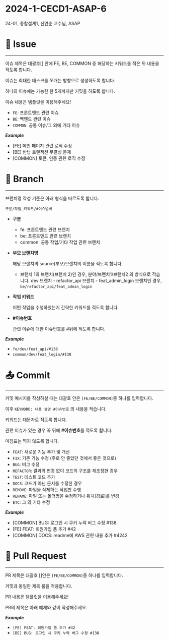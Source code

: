# 2024-1-CECD1-ASAP-6

24-01, 종합설계1, 신연순 교수님, ASAP


# 🤔 Issue

---

이슈 제목은 대괄호[] 안에 FE, BE, COMMON 중 해당하는 키워드를 적은 뒤 내용을 적도록 합니다.

이슈는 최대한 태스크를 쪼개는 방향으로 생성하도록 합니다.

하나의 이슈에는 가능한 한 5개까지만 커밋을 하도록 합니다.

이슈 내용은 템플릿을 이용해주세요!

- `FE`: 프론트엔드 관련 이슈
- `BE`: 백엔드 관련 이슈
- `COMMON`: 공통 이슈/그 외에 기타 이슈

***Example***

- [FE] 메인 페이지 관련 로직 수정
- [BE] 반납 트랜잭션 무결성 문제
- [COMMON] 토큰, 인증 관련 로직 수정

# 🌳 Branch

---

브랜치명 작성 기준은 아래 형식을 따르도록 합니다.

`구분/작업_키워드/#이슈넘버`

- **구분**
    - fe: 프론트엔드 관련 브랜치
    - be: 프론트엔드 관련 브랜치
    - common: 공통 작업/기타 작업 관련 브랜치
- **부모 브랜치명**
    
    해당 브랜치의 source(부모)브랜치의 이름을 적도록 합니다.
    
    - 브랜치 1의 브랜치(브랜치 2)인 경우, 분야/브랜치1/브랜치2 의 방식으로 적습니다.
    dev 브랜치 - refactor_api 브랜치 - feat_admin_login 브랜치인 경우,
    `be/refactor_api/feat_admin_login`
- **작업 키워드**
    
    어떤 작업을 수행하였는지 간략한 키워드를 적도록 합니다.
    
- **#이슈번호**
    
    관련 이슈에 대한 이슈번호를 #뒤에 적도록 합니다.
    

***Example***

- `fe/dev/feat_api/#138`
- `common/dev/feat_login/#138`

# 📤 Commit

---

커밋 메시지를 작성하실 때는 대괄호 안은 `[FE/BE/COMMON]`중 하나를 입력합니다.

이후 `KEYWORD: 내용 설명 #이슈번호` 의 내용을 적습니다.

키워드는 대문자로 적도록 합니다.

관련 이슈가 있는 경우 꼭 뒤에 **#이슈번호**를 적도록 합니다.

마침표는 찍지 않도록 합니다.

- `FEAT`: 새로운 기능 추가 및 개선
- `FIX`: 기존 기능 수정 (주로 안 좋았던 것에서 좋은 것으로)
- `BUG`: 버그 수정
- `REFACTOR`: 결과의 변경 없이 코드의 구조를 재조정한 경우
- `TEST`: 테스트 코드 추가
- `DOCS`: 코드가 아닌 문서를 수정한 경우
- `REMOVE`: 파일을 삭제하는 작업만 수행
- `RENAME`: 파일 또는 폴더명을 수정하거나 위치(경로)를 변경
- `ETC`: 그 외 기타 수정

***Example***

- [COMMON] BUG: 로그인 시 쿠키 누락 버그 수정 #138
- [FE] FEAT: 회원가입 폼 추가 #42
- [COMMON] DOCS: readme에 AWS 관련 내용 추가 #4242

# 🔀 Pull Request

---

PR 제목은 대괄호 []안은 `[FE/BE/COMMON]`중 하나를 입력합니다.

커밋과 동일한 제목 룰을 적용합니다. 

PR 내용은 템플릿을 이용해주세요! 

PR의 제목은 아래 예제와 같이 작성해주세요. 

***Example***

- `[FE] FEAT: 회원가입 폼 추가 #42`
- `[BE] BUG: 로그인 시 쿠키 누락 버그 수정 #138`
